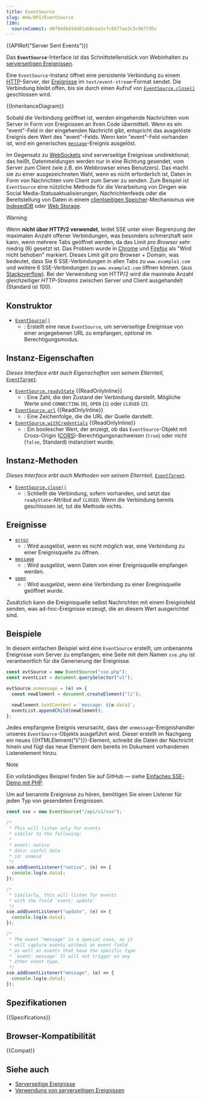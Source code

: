 ```yaml
---
title: EventSource
slug: Web/API/EventSource
l10n:
  sourceCommit: d8f04d843dd81ab8cea1cfc0577ae3c5c9b77d5c
---
```


{{APIRef("Server Sent Events")}}

Das **`EventSource`**-Interface ist das Schnittstellenstück von Webinhalten zu [serverseitigen Ereignissen](/de/docs/Web/API/Server-sent_events).

Eine `EventSource`-Instanz öffnet eine persistente Verbindung zu einem [HTTP](/de/docs/Web/HTTP)-Server, der [Ereignisse](/de/docs/Learn/JavaScript/Building_blocks/Events) im `text/event-stream`-Format sendet. Die Verbindung bleibt offen, bis sie durch einen Aufruf von [`EventSource.close()`](/de/docs/Web/API/EventSource/close) geschlossen wird.

{{InheritanceDiagram}}

Sobald die Verbindung geöffnet ist, werden eingehende Nachrichten vom Server in Form von Ereignissen an Ihren Code übermittelt. Wenn es ein "event"-Feld in der eingehenden Nachricht gibt, entspricht das ausgelöste Ereignis dem Wert des "event"-Felds. Wenn kein "event"-Feld vorhanden ist, wird ein generisches [`message`](/de/docs/Web/API/EventSource/message_event)-Ereignis ausgelöst.

Im Gegensatz zu [WebSockets](/de/docs/Web/API/WebSockets_API) sind serverseitige Ereignisse unidirektional; das heißt, Datenmeldungen werden nur in eine Richtung gesendet, vom Server zum Client (wie z.B. ein Webbrowser eines Benutzers). Das macht sie zu einer ausgezeichneten Wahl, wenn es nicht erforderlich ist, Daten in Form von Nachrichten vom Client zum Server zu senden. Zum Beispiel ist `EventSource` eine nützliche Methode für die Verarbeitung von Dingen wie Social Media-Statusaktualisierungen, Nachrichtenfeeds oder die Bereitstellung von Daten in einem [clientseitigen Speicher](/de/docs/Learn/JavaScript/Client-side_web_APIs/Client-side_storage)-Mechanismus wie [IndexedDB](/de/docs/Web/API/IndexedDB_API) oder [Web Storage](/de/docs/Web/API/Web_Storage_API).

> [!WARNING]
> Wenn **nicht über HTTP/2 verwendet**, leidet SSE unter einer Begrenzung der maximalen Anzahl offener Verbindungen, was besonders schmerzhaft sein kann, wenn mehrere Tabs geöffnet werden, da das Limit _pro Browser_ sehr niedrig (6) gesetzt ist. Das Problem wurde in [Chrome](https://crbug.com/275955) und [Firefox](https://bugzil.la/906896) als "Wird nicht behoben" markiert. Dieses Limit gilt pro Browser + Domain, was bedeutet, dass Sie 6 SSE-Verbindungen in allen Tabs zu `www.example1.com` und weitere 6 SSE-Verbindungen zu `www.example2.com` öffnen können. (aus [Stackoverflow](https://stackoverflow.com/questions/5195452/websockets-vs-server-sent-events-eventsource/5326159)). Bei der Verwendung von HTTP/2 wird die maximale Anzahl gleichzeitiger _HTTP-Streams_ zwischen Server und Client ausgehandelt (Standard ist 100).

## Konstruktor

- [`EventSource()`](/de/docs/Web/API/EventSource/EventSource)
  - : Erstellt eine neue `EventSource`, um serverseitige Ereignisse von einer angegebenen URL zu empfangen, optional im Berechtigungsmodus.

## Instanz-Eigenschaften

_Dieses Interface erbt auch Eigenschaften von seinem Elternteil, [`EventTarget`](/de/docs/Web/API/EventTarget)._

- [`EventSource.readyState`](/de/docs/Web/API/EventSource/readyState) {{ReadOnlyInline}}
  - : Eine Zahl, die den Zustand der Verbindung darstellt. Mögliche Werte sind `CONNECTING` (`0`), `OPEN` (`1`) oder `CLOSED` (`2`).
- [`EventSource.url`](/de/docs/Web/API/EventSource/url) {{ReadOnlyInline}}
  - : Eine Zeichenfolge, die die URL der Quelle darstellt.
- [`EventSource.withCredentials`](/de/docs/Web/API/EventSource/withCredentials) {{ReadOnlyInline}}
  - : Ein boolescher Wert, der anzeigt, ob das `EventSource`-Objekt mit Cross-Origin ([CORS](/de/docs/Web/HTTP/CORS))-Berechtigungsnachweisen (`true`) oder nicht (`false`, Standard) instanziiert wurde.

## Instanz-Methoden

_Dieses Interface erbt auch Methoden von seinem Elternteil, [`EventTarget`](/de/docs/Web/API/EventTarget)._

- [`EventSource.close()`](/de/docs/Web/API/EventSource/close)
  - : Schließt die Verbindung, sofern vorhanden, und setzt das `readyState`-Attribut auf `CLOSED`. Wenn die Verbindung bereits geschlossen ist, tut die Methode nichts.

## Ereignisse

- [`error`](/de/docs/Web/API/EventSource/error_event)
  - : Wird ausgelöst, wenn es nicht möglich war, eine Verbindung zu einer Ereignisquelle zu öffnen.
- [`message`](/de/docs/Web/API/EventSource/message_event)
  - : Wird ausgelöst, wenn Daten von einer Ereignisquelle empfangen werden.
- [`open`](/de/docs/Web/API/EventSource/open_event)
  - : Wird ausgelöst, wenn eine Verbindung zu einer Ereignisquelle geöffnet wurde.

Zusätzlich kann die Ereignisquelle selbst Nachrichten mit einem Ereignisfeld senden, was ad-hoc-Ereignisse erzeugt, die an diesem Wert ausgerichtet sind.

## Beispiele

In diesem einfachen Beispiel wird eine `EventSource` erstellt, um unbenannte Ereignisse vom Server zu empfangen; eine Seite mit dem Namen `sse.php` ist verantwortlich für die Generierung der Ereignisse.

```js
const evtSource = new EventSource("sse.php");
const eventList = document.querySelector("ul");

evtSource.onmessage = (e) => {
  const newElement = document.createElement("li");

  newElement.textContent = `message: ${e.data}`;
  eventList.appendChild(newElement);
};
```

Jedes empfangene Ereignis verursacht, dass der `onmessage`-Ereignishandler unseres `EventSource`-Objekts ausgeführt wird. Dieser erstellt im Nachgang ein neues {{HTMLElement("li")}}-Element, schreibt die Daten der Nachricht hinein und fügt das neue Element dem bereits im Dokument vorhandenen Listenelement hinzu.

> [!NOTE]
> Ein vollständiges Beispiel finden Sie auf GitHub — siehe [Einfaches SSE-Demo mit PHP](https://github.com/mdn/dom-examples/tree/main/server-sent-events).

Um auf benannte Ereignisse zu hören, benötigen Sie einen Listener für jeden Typ von gesendeten Ereignissen.

```js
const sse = new EventSource("/api/v1/sse");

/*
 * This will listen only for events
 * similar to the following:
 *
 * event: notice
 * data: useful data
 * id: someid
 */
sse.addEventListener("notice", (e) => {
  console.log(e.data);
});

/*
 * Similarly, this will listen for events
 * with the field `event: update`
 */
sse.addEventListener("update", (e) => {
  console.log(e.data);
});

/*
 * The event "message" is a special case, as it
 * will capture events without an event field
 * as well as events that have the specific type
 * `event: message` It will not trigger on any
 * other event type.
 */
sse.addEventListener("message", (e) => {
  console.log(e.data);
});
```

## Spezifikationen

{{Specifications}}

## Browser-Kompatibilität

{{Compat}}

## Siehe auch

- [Serverseitige Ereignisse](/de/docs/Web/API/Server-sent_events)
- [Verwendung von serverseitigen Ereignissen](/de/docs/Web/API/Server-sent_events/Using_server-sent_events)

